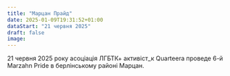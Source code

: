 ```yaml
---
title: "Марцан Прайд"
date: 2025-01-09T19:31:52+01:00
dataStart: "21 червня 2025"
draft: false
image:
---
```

21 червня 2025 року асоціація ЛГБТК+ активіст_к Quarteera проведе 6-й Marzahn Pride в берлінському районі Марцан.
